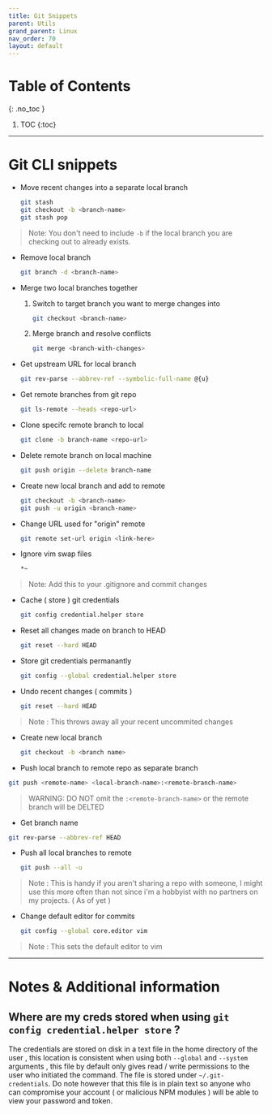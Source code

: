 ```yaml
---
title: Git Snippets
parent: Utils
grand_parent: Linux
nav_order: 70
layout: default
---
```

# Table of Contents 
{: .no_toc }

1. TOC 
{:toc}

--- 

# Git CLI snippets  

- Move recent changes into a separate local branch 
    ```bash
    git stash 
    git checkout -b <branch-name>
    git stash pop 
    ```

> Note: You don't need to include `-b` if the local branch you are checking out to already exists. 

- Remove local branch 
    ```bash
    git branch -d <branch-name> 
    ```

- Merge two local branches together 
    1. Switch to target branch you want to merge changes into 
        ```bash
        git checkout <branch-name>
        ```
    2. Merge branch and resolve conflicts 
        ```bash
        git merge <branch-with-changes>
        ```

- Get upstream URL for local branch 
    ```bash
    git rev-parse --abbrev-ref --symbolic-full-name @{u}
    ```
- Get remote branches from git repo 
    ```bash
    git ls-remote --heads <repo-url>
    ```
- Clone specifc remote branch to local 
    ```bash
    git clone -b branch-name <repo-url>
    ```
- Delete remote branch on local machine 
    ```bash
    git push origin --delete branch-name 
    ```
- Create new local branch and add to remote 
    ```bash
    git checkout -b <branch-name> 
    git push -u origin <branch-name> 
    ```
- Change URL used for "origin" remote 
    ```bash
    git remote set-url origin <link-here> 
    ```

- Ignore vim swap files
    ```bash
    *~
    ```

> Note: Add this to your .gitignore and commit changes 

- Cache ( store ) git credentials 
    ```bash
    git config credential.helper store
    ```

- Reset all changes made on branch to HEAD
    ```bash
    git reset --hard HEAD
    ```


- Store git credentials permanantly
    ```bash
    git config --global credential.helper store
    ```


- Undo recent changes ( commits )
    ```bash
    git reset --hard HEAD
    ```

> Note : This throws away all your recent uncommited changes


- Create new local branch 
    ```bash
    git checkout -b <branch name> 
    ```
- Push local branch to remote repo as separate branch 
```bash
git push <remote-name> <local-branch-name>:<remote-branch-name>
```

> WARNING: DO NOT omit the `:<remote-branch-name>` or the remote branch will be DELTED


- Get branch name
```bash
git rev-parse --abbrev-ref HEAD
```

- Push all local branches to remote
    ```bash
    git push --all -u
    ```

> Note : This is handy if you aren't sharing a repo with someone, I might use this more often than not since i'm a hobbyist with no partners on my projects. ( As of yet ) 


- Change default editor for commits
    ```bash
    git config --global core.editor vim
    ```

> Note : This sets the default editor to vim 

---

# Notes & Additional information 

## Where are my creds stored when using `git config credential.helper store` ?

The credentials are stored on disk in a text file in the home directory of the user , this location is consistent when using both `--global` and `--system` arguments  , this file by default only gives read / write permissions to the user who initiated the command. The file is stored under `~/.git-credentials`. Do note however that this file is in plain text so anyone who can compromise your account ( or malicious NPM modules ) will be able to view your password and token. 




